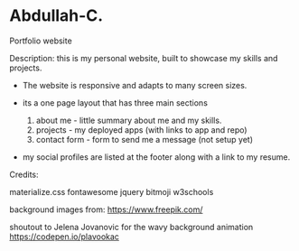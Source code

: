 # Abdullah-C.
Portfolio website

Description: this is my personal website, built to showcase my skills and projects.

 - The website is responsive and adapts to many screen sizes.

 - its a one page layout that has three main sections

    1. about me - little summary about me and my skills.
    2. projects - my deployed apps (with links to app and repo)
    3. contact form - form to send me a message (not setup yet)

 - my social profiles are listed at the footer along with a link to my resume.

 Credits:

 materialize.css
 fontawesome
 jquery
 bitmoji
 w3schools

 background images from:
 https://www.freepik.com/

shoutout to Jelena Jovanovic for the wavy background animation
https://codepen.io/plavookac



